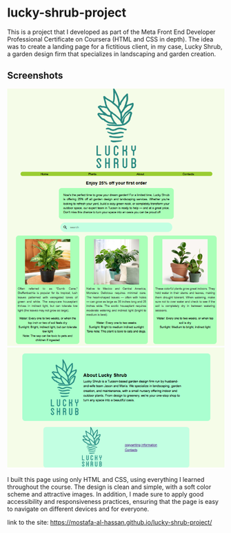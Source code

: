 # lucky-shrub-project
This is a project that I developed as part of the Meta Front End Developer Professional Certificate on Coursera (HTML and CSS in depth). The idea was to create a landing page for a fictitious client, in my case, Lucky Shrub, a garden design firm that specializes in landscaping and garden creation.

## Screenshots 
![Page Preview](screenshots/screenshot1.png)
![Page Preview](screenshots/screenshot2.png)

I built this page using only HTML and CSS, using everything I learned throughout the course. The design is clean and simple, with a soft color scheme and attractive images.
In addition, I made sure to apply good accessibility and responsiveness practices, ensuring that the page is easy to navigate on different devices and for everyone.

link to the site:  https://mostafa-al-hassan.github.io/lucky-shrub-project/

